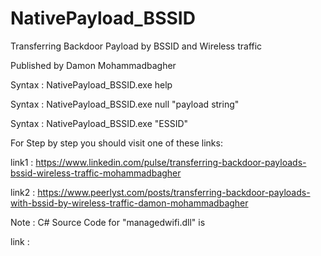 # NativePayload_BSSID
Transferring Backdoor Payload by BSSID and Wireless traffic

Published by Damon Mohammadbagher


Syntax : NativePayload_BSSID.exe  help

Syntax : NativePayload_BSSID.exe  null  "payload string"

Syntax : NativePayload_BSSID.exe  "ESSID"


For Step by step you should visit one of these links:

link1 : https://www.linkedin.com/pulse/transferring-backdoor-payloads-bssid-wireless-traffic-mohammadbagher

link2 : https://www.peerlyst.com/posts/transferring-backdoor-payloads-with-bssid-by-wireless-traffic-damon-mohammadbagher

Note : C# Source Code for  "managedwifi.dll"  is 

link : 
